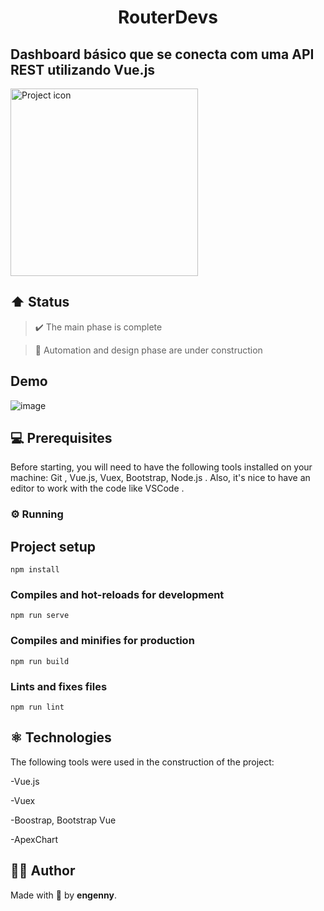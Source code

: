 <h1 align="center">RouterDevs</h1>

## Dashboard básico que se conecta com uma API REST utilizando Vue.js
<img src="https://media1.giphy.com/media/fSvqyvXn1M3btN8sDh/giphy.gif?cid=790b7611bc54e7c7228388a556fa1f22fb969ae528c70036&rid=giphy.gif&ct=g" align="center" width="300" alt="Project icon">

## ⬆️ Status

> ✔️ The main phase is complete

> 🚧 Automation and design phase are under construction

## Demo
![image](https://user-images.githubusercontent.com/83826211/138894613-a3cf7d54-aef5-4105-b753-e263a5d19168.png)

## 💻 Prerequisites

Before starting, you will need to have the following tools installed on your machine: Git , Vue.js, Vuex, Bootstrap, Node.js . Also, it's nice to have an editor to work with the code like VSCode .

### ⚙️ Running

## Project setup
```
npm install
```

### Compiles and hot-reloads for development
```
npm run serve
```

### Compiles and minifies for production
```
npm run build
```

### Lints and fixes files
```
npm run lint
```

## ⚛️ Technologies
The following tools were used in the construction of the project:

-Vue.js

-Vuex

-Boostrap, Bootstrap Vue

-ApexChart

## 👨‍💼 Author
Made with 💜 by **engenny**. 
